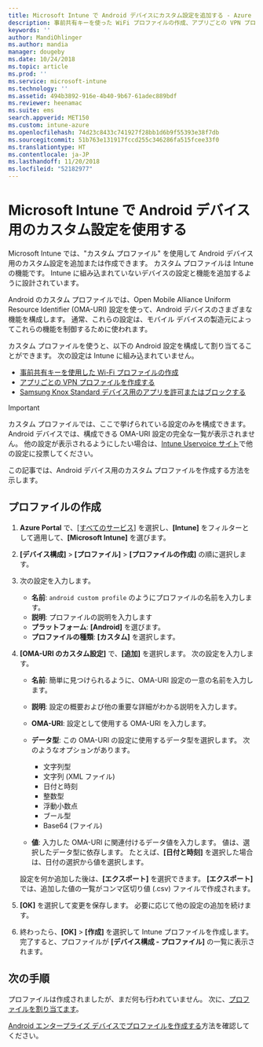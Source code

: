 ```yaml
---
title: Microsoft Intune で Android デバイスにカスタム設定を追加する - Azure | Microsoft Docs
description: 事前共有キーを使った WiFi プロファイルの作成、アプリごとの VPN プロファイルの作成、Samsung Knox Standard デバイスのアプリの許可/拒否などを Microsoft Intune で行うには、Android デバイス用のカスタム プロファイルを追加または作成します
keywords: ''
author: MandiOhlinger
ms.author: mandia
manager: dougeby
ms.date: 10/24/2018
ms.topic: article
ms.prod: ''
ms.service: microsoft-intune
ms.technology: ''
ms.assetid: 494b3892-916e-4b40-9b67-61adec889bdf
ms.reviewer: heenamac
ms.suite: ems
search.appverid: MET150
ms.custom: intune-azure
ms.openlocfilehash: 74d23c8433c741927f28bb1d6b9f55393e38f7db
ms.sourcegitcommit: 51b763e131917fccd255c346286fa515fcee33f0
ms.translationtype: HT
ms.contentlocale: ja-JP
ms.lasthandoff: 11/20/2018
ms.locfileid: "52182977"
---
```

# <a name="use-custom-settings-for-android-devices-in-microsoft-intune"></a>Microsoft Intune で Android デバイス用のカスタム設定を使用する

Microsoft Intune では、"カスタム プロファイル" を使用して Android デバイス用のカスタム設定を追加または作成できます。 カスタム プロファイルは Intune の機能です。 Intune に組み込まれていないデバイスの設定と機能を追加するように設計されています。

Android のカスタム プロファイルでは、Open Mobile Alliance Uniform Resource Identifier (OMA-URI) 設定を使って、Android デバイスのさまざまな機能を構成します。 通常、これらの設定は、モバイル デバイスの製造元によってこれらの機能を制御するために使われます。

カスタム プロファイルを使うと、以下の Android 設定を構成して割り当てることができます。 次の設定は Intune に組み込まれていません。

- [事前共有キーを使用した Wi-Fi プロファイルの作成](/intune/wi-fi-profile-shared-key)
- [アプリごとの VPN プロファイルを作成する](/intune/android-pulse-secure-per-app-vpn)
- [Samsung Knox Standard デバイス用のアプリを許可またはブロックする](/intune/samsung-knox-apps-allow-block)

>[!IMPORTANT]
> カスタム プロファイルでは、ここで挙げられている設定のみを構成できます。 Android デバイスでは、構成できる OMA-URI 設定の完全な一覧が表示されません。 他の設定が表示されるようにしたい場合は、[Intune Uservoice サイト](https://microsoftintune.uservoice.com/forums/291681-ideas)で他の設定に投票してください。

この記事では、Android デバイス用のカスタム プロファイルを作成する方法を示します。

## <a name="create-the-profile"></a>プロファイルの作成

1. **Azure Portal** で、[[すべてのサービス]](https://portal.azure.com) を選択し、**[Intune]** をフィルターとして適用して、**[Microsoft Intune]** を選びます。
2. **[デバイス構成]** > **[プロファイル]** > **[プロファイルの作成]** の順に選択します。
3. 次の設定を入力します。

    - **名前**: `android custom profile` のようにプロファイルの名前を入力します。
    - **説明**: プロファイルの説明を入力します 
    - **プラットフォーム**: **[Android]** を選びます。
    - **プロファイルの種類**: **[カスタム]** を選択します。

4. **[OMA-URI のカスタム設定]** で、**[追加]** を選択します。 次の設定を入力します。

    - **名前**: 簡単に見つけられるように、OMA-URI 設定の一意の名前を入力します。
    - **説明**: 設定の概要および他の重要な詳細がわかる説明を入力します。
    - **OMA-URI**: 設定として使用する OMA-URI を入力します。
    - **データ型**: この OMA-URI の設定に使用するデータ型を選択します。 次のようなオプションがあります。

      - 文字列型
      - 文字列 (XML ファイル)
      - 日付と時刻
      - 整数型
      - 浮動小数点
      - ブール型
      - Base64 (ファイル)

    - **値**: 入力した OMA-URI に関連付けるデータ値を入力します。 値は、選択したデータ型に依存します。 たとえば、**[日付と時刻]** を選択した場合は、日付の選択から値を選択します。

    設定を何か追加した後は、**[エクスポート]** を選択できます。 **[エクスポート]** では、追加した値の一覧がコンマ区切り値 (.csv) ファイルで作成されます。

5. **[OK]** を選択して変更を保存します。 必要に応じて他の設定の追加を続けます。 
6. 終わったら、**[OK]** > **[作成]** を選択して Intune プロファイルを作成します。 完了すると、プロファイルが **[デバイス構成 - プロファイル]** の一覧に表示されます。

## <a name="next-steps"></a>次の手順

プロファイルは作成されましたが、まだ何も行われていません。 次に、[プロファイルを割り当てます](device-profile-assign.md)。

[Android エンタープライズ デバイスでプロファイルを作成する](custom-settings-android-for-work.md)方法を確認してください。
